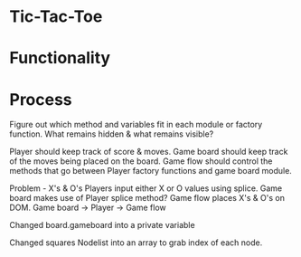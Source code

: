 # Tic-Tac-Toe

# Functionality

# Process
Figure out which method and variables fit in each module or factory function.
What remains hidden & what remains visible?

Player should keep track of score & moves.
Game board should keep track of the moves being placed on the board.
Game flow should control the methods that go between Player factory functions and game board module.

Problem - X's & O's
Players input either X or O values using splice.
Game board makes use of Player splice method?
Game flow places X's & O's on DOM.
Game board -> Player -> Game flow

Changed board.gameboard into a private variable

Changed squares Nodelist into an array to grab index of each node.
